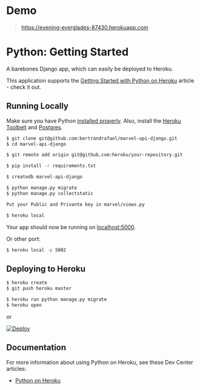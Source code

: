 # Demo

> https://evening-everglades-87430.herokuapp.com

# Python: Getting Started

A barebones Django app, which can easily be deployed to Heroku.

This application supports the [Getting Started with Python on Heroku](https://devcenter.heroku.com/articles/getting-started-with-python) article - check it out.

## Running Locally

Make sure you have Python [installed properly](http://install.python-guide.org).  Also, install the [Heroku Toolbelt](https://toolbelt.heroku.com/) and [Postgres](https://devcenter.heroku.com/articles/heroku-postgresql#local-setup).

```sh
$ git clone git@github.com:bertrandrafael/marvel-api-django.git
$ cd marvel-api-django

$ git remote add origin git@github.com:heroku/your-repository.git

$ pip install -r requirements.txt

$ createdb marvel-api-django

$ python manage.py migrate
$ python manage.py collectstatic

Put your Public and Privante key in marvel/views.py

$ heroku local
```

Your app should now be running on [localhost:5000](http://localhost:5000/).

Or other port:

```sh
$ heroku local -p 5002
```

## Deploying to Heroku

```sh
$ heroku create
$ git push heroku master

$ heroku run python manage.py migrate
$ heroku open
```
or

[![Deploy](https://www.herokucdn.com/deploy/button.png)](https://heroku.com/deploy)

## Documentation

For more information about using Python on Heroku, see these Dev Center articles:

- [Python on Heroku](https://devcenter.heroku.com/categories/python)
